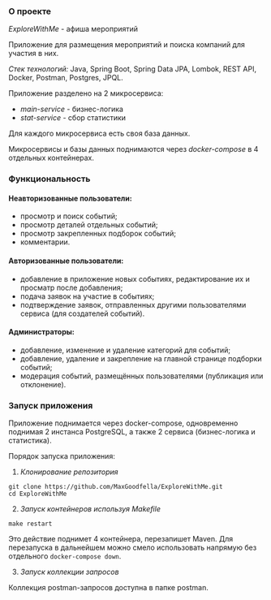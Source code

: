### О проекте 

*ExploreWithMe* - афиша мероприятий

Приложение для размещения мероприятий и поиска компаний для участия в них.

*Стек технологий:* Java, Spring Boot, Spring Data JPA, Lombok, REST API, Docker, Postman, Postgres, JPQL. 

Приложение разделено на 2 микросервиса:
- *main-service* - бизнес-логика
- *stat-service* - сбор статистики

Для каждого микросервиса есть своя база данных. 

Микросервисы и базы данных поднимаются через *docker-compose* в 4 отдельных контейнерах. 

### Функциональность
#### Неавторизованные пользователи:
- просмотр и поиск событий;
- просмотр деталей отдельных событий;
- просмотр закрепленных подборок событий;
- комментарии.
#### Авторизованные пользователи:
- добавление в приложение новых событиях, редактирование их и просматр после добавления;
- подача заявок на участие в событиях;
- подтверждение заявок, отправленных другими пользователями сервиса (для создателей событий).
#### Администраторы:
- добавление, изменение и удаление категорий для событий;
- добавление, удаление и закрепление на главной странице подборки событий;
- модерация событий, размещённых пользователями (публикация или отклонение). 

### Запуск приложения

Приложение поднимается через docker-compose, одновременно поднимая 2 инстанса PostgreSQL, а также 2 сервиса (бизнес-логика и статистика).

Порядок запуска приложения:
1. *Клонирование репозитория*
```
git clone https://github.com/MaxGoodfella/ExploreWithMe.git
cd ExploreWithMe
```

2. *Запуск контейнеров используя Makefile*
```
make restart
```
Это действие поднимет 4 контейнера, перезапишет Maven. Для перезапуска в дальнейшем можно смело использовать напрямую без отдельного ``` docker-compose down ```.

3. *Запуск коллекции запросов*

Коллекция postman-запросов доступна в папке postman. 
